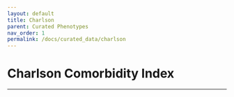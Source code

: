 ```yaml
---
layout: default
title: Charlson
parent: Curated Phenotypes
nav_order: 1
permalink: /docs/curated_data/charlson
---
```


# Charlson Comorbidity Index



---
